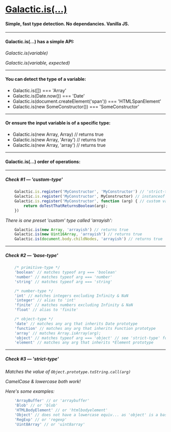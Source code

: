 # [Galactic.is(...)](js/is.js)

#### Simple, fast type detection. No dependancies. Vanilla JS.

***

#### Galactic.is(...) has a simple API:

*Galactic.is(variable)*

*Galactic.is(variable, expected)*

***

#### You can detect the type of a variable:
* Galactic.is([]) === 'Array'
* Galactic.is(Date.now()) === 'Date'
* Galactic.is(document.createElement('span')) === 'HTMLSpanElement'
* Galactic.is(new SomeConstructor()) === 'SomeConstructor'

***

#### Or ensure the input variable is of a specific type:
* Galactic.is(new Array, Array) // returns true
* Galactic.is(new Array, 'Array') // returns true
* Galactic.is(new Array, 'array') // returns true

***

#### Galactic.is(...) order of operations:

***

##### Check #1 — 'custom-type'

```js
	Galactic.is.register('MyConstructor', 'MyConstructor') // 'strict-type' validation
	Galactic.is.register('MyConstructor', MyConstructor) // instanceof validation
	Galactic.is.register('MyConstructor', function (arg) { // custom validation
		return doTestThatReturnsBoolean(arg);
	})
```

*There is one preset 'custom' type called 'arrayish':*

```js
	Galactic.is(new Array, 'arrayish') // returns true
	Galactic.is(new Uint16Array, 'arrayish') // returns true
	Galactic.is(document.body.childNodes, 'arrayish') // returns true
```

***

##### Check #2 — 'base-type'

```js
	/* primitive-type */
	'boolean' // matches typeof arg === 'boolean'
	'number' // matches typeof arg === 'number'
	'string' // matches typeof arg === 'string'

	/* number-type */
	'int' // matches integers excluding Infinity & NaN
	'integer' // alias to 'int'
	'finite' // matches numbers excluding Infinity & NaN
	'float' // alias to 'finite'

	/* object-type */
	'date' // matches any arg that inherits Date prototype
	'function' // matches any arg that inherits Function prototype
	'array' // matches Array.isArray(arg);
	'object' // matches typeof arg === 'object' // see 'strict-type' for specific object types
	'element' // matches any arg that inherits *Element prototype
```

***

##### Check #3 — 'strict-type'

*Matches the value of `Object.prototype.toString.call(arg)`*

*CamelCase & lowercase both work!*

*Here's some examples:*

```js
	'ArrayBuffer' // or 'arraybuffer'
	'Blob' // or 'blob'
	'HTMLBodyElement' // or 'htmlbodyelement'
	'Object' // does not have a lowercase equiv... as 'object' is a base-type!
	'RegExp' // or 'regexp'
	'Uint8Array' // or 'uint8array'
```
